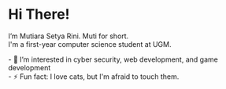 <h1>Hi There!</h1>
<p>I’m Mutiara Setya Rini. Muti for short. <br>
  I'm a first-year computer science student at UGM.</p>
- 👀 I’m interested in cyber security, web development, and game development <br>
- ⚡ Fun fact: I love cats, but I'm afraid to touch them. <br>


<!---
mutiarasrn/mutiarasrn is a ✨ special ✨ repository because its `README.md` (this file) appears on your GitHub profile.
You can click the Preview link to take a look at your changes.
--->
